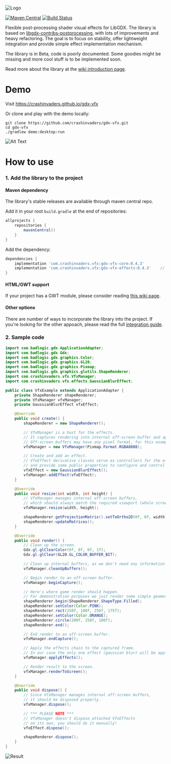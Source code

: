 ![Logo](https://i.imgur.com/kVBGQHx.png)

[![Maven Central](https://img.shields.io/maven-central/v/com.crashinvaders.vfx/gdx-vfx-core.svg?label=Maven%20Central)](https://search.maven.org/search?q=g:%22com.crashinvaders.vfx%22%20AND%20a:%22gdx-vfx-core%22)
[![Build Status](https://travis-ci.org/crashinvaders/gdx-vfx.svg?branch=master)](https://travis-ci.org/crashinvaders/gdx-vfx)

Flexible post-processing shader visual effects for LibGDX. The library is based on [libgdx-contribs-postprocessing](https://github.com/manuelbua/libgdx-contribs/tree/master/postprocessing), with lots of improvements and heavy refactoring.
The goal is to focus on stability, offer lightweight integration and provide simple effect implementation mechanism.

The library is in Beta, code is poorly documented. Some goodies might be missing and more cool stuff is to be implemented soon.

Read more about the library at the [wiki introduction page](https://github.com/crashinvaders/gdx-vfx/wiki/Library-overview).

# Demo

Visit https://crashinvaders.github.io/gdx-vfx

Or clone and play with the demo locally:
```
git clone https://github.com/crashinvaders/gdx-vfx.git
cd gdx-vfx
./gradlew demo:desktop:run
```

![Alt Text](https://imgur.com/dCsVhoo.gif)


# How to use

### 1. Add the library to the project

#### Maven dependency
The library's stable releases are available through maven central repo.

Add it in your root `build.gradle` at the end of repositories:
```gradle
allprojects {
    repositories {
        mavenCentral()
    }
}
```

Add the dependency:
```gradle
dependencies {
    implementation 'com.crashinvaders.vfx:gdx-vfx-core:0.4.3'
    implementation 'com.crashinvaders.vfx:gdx-vfx-effects:0.4.3'    // Optional, if you need standard filter/effects.
}
```

#### HTML/GWT support
If your project has a GWT module, please consider reading [this wiki page](https://github.com/crashinvaders/gdx-vfx/wiki/GWT-HTML-Library-Integration).

#### Other options
There are number of ways to incorporate the library into the project. If you're looking for the other appoach, please read the full [integration guide](https://github.com/crashinvaders/gdx-vfx/wiki/General-Library-Integration).

### 2. Sample code

```java
import com.badlogic.gdx.ApplicationAdapter;
import com.badlogic.gdx.Gdx;
import com.badlogic.gdx.graphics.Color;
import com.badlogic.gdx.graphics.GL20;
import com.badlogic.gdx.graphics.Pixmap;
import com.badlogic.gdx.graphics.glutils.ShapeRenderer;
import com.crashinvaders.vfx.VfxManager;
import com.crashinvaders.vfx.effects.GaussianBlurEffect;

public class VfxExample extends ApplicationAdapter {
    private ShapeRenderer shapeRenderer;
    private VfxManager vfxManager;
    private GaussianBlurEffect vfxEffect;

    @Override
    public void create() {
        shapeRenderer = new ShapeRenderer();

        // VfxManager is a host for the effects.
        // It captures rendering into internal off-screen buffer and applies a chain of defined effects.
        // Off-screen buffers may have any pixel format, for this example we will use RGBA8888.
        vfxManager = new VfxManager(Pixmap.Format.RGBA8888);

        // Create and add an effect.
        // VfxEffect derivative classes serve as controllers for the effects.
        // and provide some public properties to configure and control them.
        vfxEffect = new GaussianBlurEffect();
        vfxManager.addEffect(vfxEffect);
    }

    @Override
    public void resize(int width, int height) {
        // VfxManager manages internal off-screen buffers,
        // which should always match the required viewport (whole screen in our case).
        vfxManager.resize(width, height);

        shapeRenderer.getProjectionMatrix().setToOrtho2D(0f, 0f, width, height);
        shapeRenderer.updateMatrices();
    }

    @Override
    public void render() {
        // Clean up the screen.
        Gdx.gl.glClearColor(0f, 0f, 0f, 1f);
        Gdx.gl.glClear(GL20.GL_COLOR_BUFFER_BIT);

        // Clean up internal buffers, as we don't need any information from the last render.
        vfxManager.cleanUpBuffers();

        // Begin render to an off-screen buffer.
        vfxManager.beginCapture();

        // Here's where game render should happen.
        // For demonstration purposes we just render some simple geometry.
        shapeRenderer.begin(ShapeRenderer.ShapeType.Filled);
        shapeRenderer.setColor(Color.PINK);
        shapeRenderer.rect(250f, 100f, 250f, 175f);
        shapeRenderer.setColor(Color.ORANGE);
        shapeRenderer.circle(200f, 250f, 100f);
        shapeRenderer.end();

        // End render to an off-screen buffer.
        vfxManager.endCapture();

        // Apply the effects chain to the captured frame.
        // In our case the only one effect (gaussian blur) will be applied.
        vfxManager.applyEffects();

        // Render result to the screen.
        vfxManager.renderToScreen();
    }

    @Override
    public void dispose() {
        // Since VfxManager manages internal off-screen buffers,
        // it should be disposed properly.
        vfxManager.dispose();

        // *** PLEASE NOTE ***
        // VfxManager doesn't dispose attached VfxEffects
        // on its own, you should do it manually!
        vfxEffect.dispose();

        shapeRenderer.dispose();
    }
}
```

![Result](https://i.imgur.com/XjBynGw.png)
